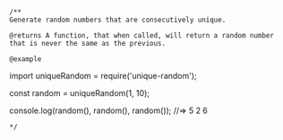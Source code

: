 ```
/**
Generate random numbers that are consecutively unique.

@returns A function, that when called, will return a random number that is never the same as the previous.

@example
```
import uniqueRandom = require('unique-random');

const random = uniqueRandom(1, 10);

console.log(random(), random(), random());
//=> 5 2 6
```
*/
```